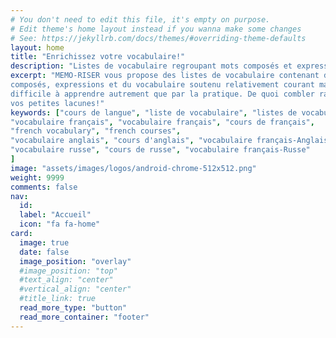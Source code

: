 ```yaml
---
# You don't need to edit this file, it's empty on purpose.
# Edit theme's home layout instead if you wanna make some changes
# See: https://jekyllrb.com/docs/themes/#overriding-theme-defaults
layout: home
title: "Enrichissez votre vocabulaire!"
description: "Listes de vocabulaire regroupant mots composés et expressions courantes difficile à apprendre autrement que par la pratique."
excerpt: "MEMO-RISER vous propose des listes de vocabulaire contenant des mots
composés, expressions et du vocabulaire soutenu relativement courant mais
difficile à apprendre autrement que par la pratique. De quoi combler rapidement
vos petites lacunes!"
keywords: ["cours de langue", "liste de vocabulaire", "listes de vocabulaire",
"vocabulaire français", "vocabulaire français", "cours de français",
"french vocabulary", "french courses",
"vocabulaire anglais", "cours d'anglais", "vocabulaire français-Anglais",
"vocabulaire russe", "cours de russe", "vocabulaire français-Russe"
]
image: "assets/images/logos/android-chrome-512x512.png"
weight: 9999
comments: false
nav:
  id:
  label: "Accueil"
  icon: "fa fa-home"
card:
  image: true
  date: false
  image_position: "overlay"
  #image_position: "top"
  #text_align: "center"
  #vertical_align: "center"
  #title_link: true
  read_more_type: "button"
  read_more_container: "footer"
---
```

